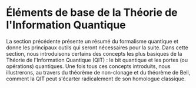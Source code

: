 # Éléments de base de la Théorie de l'Information Quantique

La section précédente présente un résumé du formalisme quantique et donne les principaux outils qui seront nécessaires pour la suite. Dans cette section, nous introduisons certains des concepts les plus basiques de la Théorie de l'Information Quantique (QIT) : le bit quantique et les portes (ou opérations) quantiques. Une fois tous ces concepts introduits, nous illustrerons, au travers du théorème de non-clonage et du théorème de Bell, comment la QIT peut s'écarter radicalement de son homologue classique.


